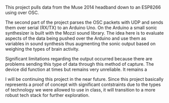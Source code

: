 This project pulls data from the Muse 2014 headband down to an ESP8266 using over OSC. 

The second part of the project parses the OSC packets with UDP and sends them over serial (RX/TX) to an Arduino Uno. On the Arduino a small sonic synthesizer is built with the Mozzi sound library. The idea here is to evaluate aspects of the data being pushed over the Arduino and use them as variables in sound synthesis thus augmenting the sonic output based on weighing the types of brain activity.

Significant limitations regarding the output occurred because there are problems sending this type of data through this method of capture. The device did function at times but remains very unreliable. It remains a 

I will be continuing this project in the near future. Since this project basically represents a proof of concept with significant contstraints due to the types of technology we were allowed to use in class, it will transition to a more robust tech stack for further exploration. 
